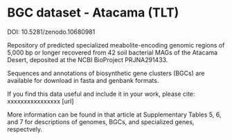 # BGC dataset - Atacama (TLT)
DOI: 10.5281/zenodo.10680981  

Repository of predicted specialized meabolite-encoding genomic regions of 5,000 bp or longer recovered from 42 soil bacterial MAGs of the Atacama Desert, deposited at the NCBI BioProject PRJNA291433.  

Sequences and annotations of biosynthetic gene clusters (BGCs) are available for download in fasta and genbank formats.  

If you find this data useful and include it in your work, please cite: xxxxxxxxxxxxxxxx [url]  

More information can be found in that article at Supplementary Tables 5, 6, and 7 for descriptions of genomes, BGCs, and specialized genes, respectvely.

